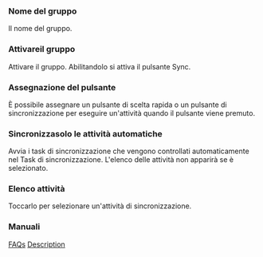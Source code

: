 ### Nome del gruppo
Il nome del gruppo.

### Attivareil gruppo

Attivare il gruppo. Abilitandolo si attiva il pulsante Sync.

### Assegnazione del pulsante
È possibile assegnare un pulsante di scelta rapida o un pulsante di sincronizzazione per eseguire un'attività quando il pulsante viene premuto.

### Sincronizzasolo le attività automatiche
Avvia i task di sincronizzazione che vengono controllati automaticamente nel Task di sincronizzazione. L'elenco delle attività non apparirà se è selezionato.

### Elenco attività
Toccarlo per selezionare un'attività di sincronizzazione.

### Manuali
[FAQs](https://sentaroh.github.io/Documents/SMBSync3/SMBSync3_FAQ_EN.htm)
[Description](https://sentaroh.github.io/Documents/SMBSync3/SMBSync3_Desc_EN.htm)
